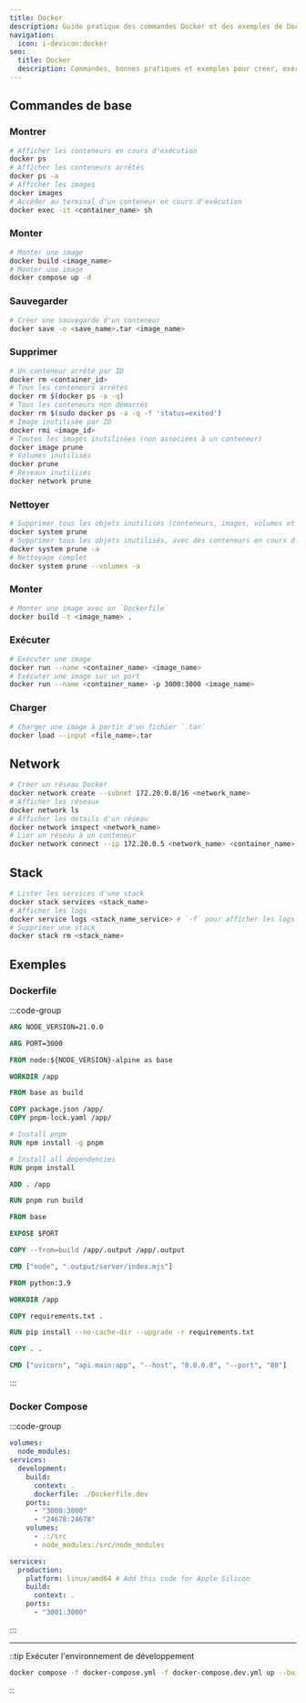 ```yaml
---
title: Docker
description: Guide pratique des commandes Docker et des exemples de Dockerfile pour construire.
navigation:
  icon: i-devicon:docker
seo:
  title: Docker
  description: Commandes, bonnes pratiques et exemples pour créer, exécuter et maintenir des images et conteneurs Docker.
---
```


## Commandes de base

### Montrer

```bash
# Afficher les conteneurs en cours d'exécution
docker ps
# Afficher les conteneurs arrêtés
docker ps -a
# Afficher les images
docker images
# Accéder au terminal d'un conteneur en cours d'exécution
docker exec -it <container_name> sh
```

### Monter

```bash
# Monter une image
docker build <image_name>
# Monter une image
docker compose up -d
```

### Sauvegarder

```bash
# Créer une sauvegarde d'un conteneur
docker save -o <save_name>.tar <image_name>
```

### Supprimer

```bash
# Un conteneur arrêté par ID
docker rm <container_id>
# Tous les conteneurs arrêtés
docker rm $(docker ps -a -q)
# Tous les conteneurs non démarrés
docker rm $(sudo docker ps -a -q -f 'status=exited')
# Image inutilisée par ID
docker rmi <image_id>
# Toutes les images inutilisées (non associées à un conteneur)
docker image prune
# Volumes inutilisés
docker prune
# Réseaux inutilisés
docker network prune
```

### Nettoyer

```bash
# Supprimer tous les objets inutilisés (conteneurs, images, volumes et réseaux)
docker system prune
# Supprimer tous les objets inutilisés, avec des conteneurs en cours d'exécution
docker system prune -a
# Nettoyage complet
docker system prune --volumes -a
```

### Monter

```bash
# Monter une image avec un `Dockerfile`
docker build -t <image_name> .
```

### Exécuter

```bash
# Exécuter une image
docker run --name <container_name> <image_name>
# Exécuter une image sur un port
docker run --name <container_name> -p 3000:3000 <image_name>
```

### Charger

```bash
# Charger une image à partir d'un fichier `.tar`
docker load --input <file_name>.tar
```

## Network

```bash
# Créer un réseau Docker
docker network create --subnet 172.20.0.0/16 <network_name>
# Afficher les réseaux
docker network ls
# Afficher les détails d'un réseau
docker network inspect <network_name>
# Lier un réseau à un conteneur
docker network connect --ip 172.20.0.5 <network_name> <container_name>
```

## Stack

```bash
# Lister les services d'une stack
docker stack services <stack_name>
# Afficher les logs
docker service logs <stack_name_service> # `-f` pour afficher les logs en temps réel.
# Supprimer une stack
docker stack rm <stack_name>
```

## Exemples

### Dockerfile

:::code-group

```dockerfile [Nuxt]
ARG NODE_VERSION=21.0.0

ARG PORT=3000

FROM node:${NODE_VERSION}-alpine as base

WORKDIR /app

FROM base as build

COPY package.json /app/
COPY pnpm-lock.yaml /app/

# Install pnpm
RUN npm install -g pnpm

# Install all dependencies
RUN pnpm install

ADD . /app

RUN pnpm run build

FROM base

EXPOSE $PORT

COPY --from=build /app/.output /app/.output

CMD ["node", ".output/server/index.mjs"]
```

```dockerfile [FastAPI]
FROM python:3.9

WORKDIR /app

COPY requirements.txt .

RUN pip install --no-cache-dir --upgrade -r requirements.txt

COPY . .

CMD ["uvicorn", "api.main:app", "--host", "0.0.0.0", "--port", "80"]
```

:::

### Docker Compose

:::code-group

```yaml [Nuxt]
volumes:
  node_modules:
services:
  development:
    build:
      context: .
      dockerfile: ./Dockerfile.dev
    ports:
      - "3000:3000"
      - "24678:24678"
    volumes:
      - .:/src
      - node_modules:/src/node_modules
```

```yaml [vue]
services:
  production:
    platform: linux/amd64 # Add this code for Apple Silicon
    build:
      context: .
    ports:
      - "3001:3000"
```

:::

---

::tip
Exécuter l'environnement de développement
```sh
docker compose -f docker-compose.yml -f docker-compose.dev.yml up --build
```
::
